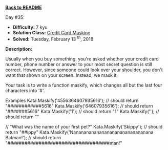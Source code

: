 ﻿<a href=https://github.com/hlais/Kata---a---Day><b>Back to README</b><a>

Day #35: 

* <b>Difficulty:</b> 7 kyu
* <b>Solution Class:</b> [Credit Card Masking](Credit%20Card%20Masking.cs)
* <b>Solved:</b> Tuesday, February 13 <sup>th</sup>, 2018

<b>Description:</b>

Usually when you buy something, you're asked whether your credit card number, phone number or answer to your most secret question is still correct. However, since someone could look over your shoulder, you don't want that shown on your screen. Instead, we mask it.

Your task is to write a function maskify, which changes all but the last four characters into '#'.

Examples
Kata.Maskify('4556364607935616'); // should return "############5616"
Kata.Maskify('64607935616');      // should return "#######5616"
Kata.Maskify('1');                // should return "1"
Kata.Maskify('');                 // should return ""

// "What was the name of your first pet?"
Kata.Maskify('Skippy');                                   // should return "##ippy"
Kata.Maskify('Nananananananananananananananana Batman!'); // should return "####################################man!"
